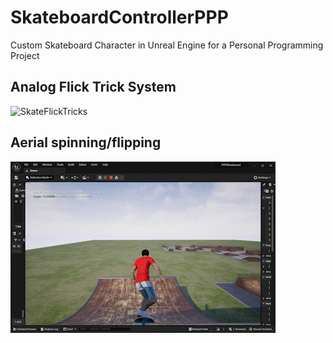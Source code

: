 # SkateboardControllerPPP
Custom Skateboard Character in Unreal Engine for a Personal Programming Project

## Analog Flick Trick System
![SkateFlickTricks](https://github.com/DylanNAron/SkateboardControllerPPP/blob/main/SkateFlick.gif)

## Aerial spinning/flipping
![SkateFlickTricks](https://github.com/DylanNAron/SkateboardControllerPPP/blob/main/SkateFlip.gif)


